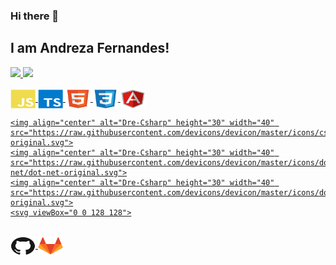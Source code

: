 ### Hi there 👋
## I am Andreza Fernandes! 


<!--
**andreza-fernandes/andreza-fernandes** is a ✨ _special_ ✨ repository because its `README.md` (this file) appears on your GitHub profile.

Here are some ideas to get you started:

- 🔭 I’m currently working on ...
- 🌱 I’m currently learning ...
- 👯 I’m looking to collaborate on ...
- 🤔 I’m looking for help with ...
- 💬 Ask me about ...
- 📫 How to reach me: ...
- 😄 Pronouns: ...
- ⚡ Fun fact: ...
<img align="right" alt="Rafa-yoda" src="https://cdn.discordapp.com/attachments/795358919417397249/825430589581688872/hi.gif">
<img align="right" alt="Dre-gif" src="https://media.giphy.com/media/ysKkq10JlAZwY/giphy.gif?cid=ecf05e47ato33y2fz88chu13aa336a2eggg8uoiwo7mdd3es&rid=giphy.gif&ct=g">
    <img align="center" alt="Dre-React" height="30" width="40" src="https://raw.githubusercontent.com/devicons/devicon/master/icons/react/react-original.svg">
<img align="center" alt="Dre-Python" height="30" width="40" src="https://raw.githubusercontent.com/devicons/devicon/master/icons/python/python-original.svg">
-->


 <div>
  <a href="https://github.com/andreza-fernandes">
  <img height="180em" src="https://github-readme-stats.vercel.app/api?username=andreza-fernandes&show_icons=true&theme=tokyonight&include_all_commits=true&count_private=true"/>
  <img height="180em" src="https://github-readme-stats.vercel.app/api/top-langs/?username=andreza-fernandes&layout=compact&langs_count=7&theme=tokyonight"/>
</div>
  
  <div style="display: inline_block"><br>
    <img align="center" alt="Dre-Js" height="30" width="40" src="https://raw.githubusercontent.com/devicons/devicon/master/icons/javascript/javascript-plain.svg">
    <img align="center" alt="Dre-Ts" height="30" width="40" src="https://raw.githubusercontent.com/devicons/devicon/master/icons/typescript/typescript-plain.svg">
    <img align="center" alt="Dre-HTML" height="30" width="40" src="https://raw.githubusercontent.com/devicons/devicon/master/icons/html5/html5-original.svg">
    <img align="center" alt="Dre-CSS" height="30" width="40" src="https://raw.githubusercontent.com/devicons/devicon/master/icons/css3/css3-original.svg">
    <img align="center" alt="Dre-CSS" height="30" width="40" src="https://raw.githubusercontent.com/devicons/devicon/master/icons/angularjs/angularjs-original.svg">
    
    <img align="center" alt="Dre-Csharp" height="30" width="40" src="https://raw.githubusercontent.com/devicons/devicon/master/icons/csharp/csharp-original.svg">
    <img align="center" alt="Dre-Csharp" height="30" width="40" src="https://raw.githubusercontent.com/devicons/devicon/master/icons/dot-net/dot-net-original.svg">
    <img align="center" alt="Dre-Csharp" height="30" width="40" src="https://raw.githubusercontent.com/devicons/devicon/master/icons/dotnetcore/dotnetcore-original.svg">
    <svg viewBox="0 0 128 128">
<g fill="#623697"><path d="M61.195 0h4.953c12.918.535 25.688 4.89 36.043 12.676 9.809 7.289 17.473 17.437 21.727 28.906 2.441 6.387 3.664 13.18 4.082 19.992v4.211c-.414 11.293-3.664 22.52-9.73 32.082-6.801 10.895-16.922 19.73-28.727 24.828A64.399 64.399 0 0165.082 128h-2.144c-11.735-.191-23.41-3.66-33.297-9.992-11.196-7.113-20.114-17.785-25.028-30.117C1.891 81.19.441 74.02 0 66.812v-4.957c.504-14.39 5.953-28.609 15.41-39.496C23.168 13.31 33.5 6.48 44.887 2.937 50.172 1.27 55.676.41 61.195 0M25.191 37.523c-.03 12.153-.011 24.305-.011 36.454 1.43.011 2.86.011 4.293.011-.075-10.433.101-20.863-.106-31.293.48.907.918 1.84 1.465 2.707C37.035 54.91 43.105 64.5 49.309 74c1.738-.023 3.476-.023 5.214.004-.003-12.16-.007-24.32.004-36.48a308.076 308.076 0 00-4.25-.012c.075 10.32-.136 20.64.125 30.949-6.507-10.352-13.101-20.645-19.695-30.945a370.85 370.85 0 00-5.516.007m38.844-.011c-.129 12.16-.004 24.32-.047 36.476 6.469-.015 12.938.024 19.41-.02a83.36 83.36 0 01.024-3.952c-5.012-.016-10.027.007-15.043-.02-.074-4.21-.004-8.426-.04-12.637 4.395-.078 8.79.012 13.18-.047-.011-1.277-.011-2.554-.019-3.832-4.387.141-8.773-.054-13.164.012.012-4.023.02-8.05.02-12.078 4.699 0 9.398-.02 14.093.012-.008-1.301 0-2.606.016-3.906-6.145-.016-12.29-.008-18.43-.008m22.602.054c.004 1.266.004 2.528.008 3.79 3.488-.04 6.972.109 10.46.035-.023 10.863.004 21.718-.011 32.574 1.46.043 2.93.035 4.39-.09-.12-5.992.118-11.988-.156-17.977.067-2.699-.07-5.394.117-8.09.106-2.14-.277-4.277-.035-6.417 3.516.047 7.035.015 10.55.015a59.774 59.774 0 01.075-3.832c-8.469-.105-16.937-.094-25.398-.008M13.55 69.094c-1.977.91-2.106 4.023-.149 5.027 1.72 1.18 4.305-.371 4.227-2.41.133-2.004-2.29-3.688-4.078-2.617m29.23 15.289c-4.277 3.469-4.226 11.195.5 14.25 2.668 1.695 6.102 1.344 8.922.215.012-.621.027-1.239.05-1.86-2.671 1.395-6.41 1.68-8.675-.61-2.965-3.237-2.297-9.269 1.613-11.476 2.211-1.164 4.907-.824 7.086.239-.007-.66-.004-1.32 0-1.98-3.097-1.099-6.922-1.04-9.496 1.222m17.207 2.71c-1.89.22-3.758 1.22-4.633 2.966-1.253 2.496-1.109 5.867.864 7.96 2.035 2.297 5.945 2.32 8.18.297 2.425-2.308 2.699-6.468.757-9.164-1.148-1.629-3.273-2.183-5.168-2.058m17.887 2.722c-1.66 2.883-1.332 7.25 1.598 9.211 2.183 1.22 4.933.832 7.074-.308-.004-.617.004-1.235.031-1.848-1.687 1.07-3.937 1.856-5.812.777-1.309-.722-1.704-2.257-1.914-3.625 2.875-.039 5.746-.082 8.625-.074-.075-1.828-.118-3.894-1.45-5.308-2.199-2.43-6.644-1.657-8.152 1.175m-8.414-2.336v12.008c.652 0 1.312 0 1.973.004.023-2.195-.04-4.394.023-6.594.016-1.27.527-2.558 1.484-3.414.801-.605 1.883-.27 2.801-.246-.012-.636-.02-1.27-.023-1.902-1.793-.398-3.336.652-4.242 2.117-.02-.633-.04-1.266-.051-1.894-.656-.024-1.313-.051-1.965-.079zm0 0"></path><path d="M58.758 89.223c1.652-.805 4.023-.41 4.945 1.3 1.05 1.887 1.027 4.383-.137 6.211-1.52 2.286-5.527 1.786-6.523-.742-1.008-2.258-.617-5.484 1.715-6.77zm0 0M79.04 92.414c.046-1.574 1.144-3.137 2.726-3.48.976-.164 2.097.007 2.773.793.672.714.813 1.714.98 2.64-2.16.012-4.32-.031-6.48.047zm0 0"></path></g>
</svg>
    
    
    
    
 </div>
  
  <div>
    <br>
     <img align="center" alt="Dre-Csharp" height="30" width="40" src="https://raw.githubusercontent.com/devicons/devicon/master/icons/github/github-original.svg">
    <img align="center" alt="Dre-Csharp" height="30" width="40" src="https://raw.githubusercontent.com/devicons/devicon/master/icons/gitlab/gitlab-original.svg">
  </div>
  

  
  ##
  
